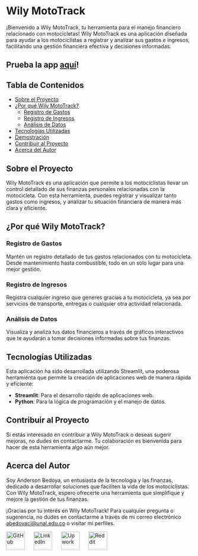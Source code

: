 # Wily MotoTrack

¡Bienvenido a Wily MotoTrack, tu herramienta para el manejo financiero relacionado con motocicletas! Wily MotoTrack es una aplicación diseñada para ayudar a los motociclistas a registrar y analizar sus gastos e ingresos, facilitando una gestión financiera efectiva y decisiones informadas.



## Prueba la app [aquí](https://wilymototrack.streamlit.app/)!

## Tabla de Contenidos

- [Sobre el Proyecto](#sobre-el-proyecto)
- [¿Por qué Wily MotoTrack?](#por-qué-wily-mototrack)
  - [Registro de Gastos](#registro-de-gastos)
  - [Registro de Ingresos](#registro-de-ingresos)
  - [Análisis de Datos](#análisis-de-datos)
- [Tecnologías Utilizadas](#tecnologías-utilizadas)
- [Demostración](#demostración)
- [Contribuir al Proyecto](#contribuir-al-proyecto)
- [Acerca del Autor](#acerca-del-autor)

## Sobre el Proyecto

Wily MotoTrack es una aplicación que permite a los motociclistas llevar un control detallado de sus finanzas personales relacionadas con la motocicleta. Con esta herramienta, puedes registrar y visualizar tanto gastos como ingresos, y analizar tu situación financiera de manera más clara y eficiente.

## ¿Por qué Wily MotoTrack?

### Registro de Gastos

Mantén un registro detallado de tus gastos relacionados con tu motocicleta. Desde mantenimiento hasta combustible, todo en un solo lugar para una mejor gestión.

### Registro de Ingresos

Registra cualquier ingreso que generes gracias a tu motocicleta, ya sea por servicios de transporte, entregas o cualquier otra actividad relacionada.

### Análisis de Datos

Visualiza y analiza tus datos financieros a través de gráficos interactivos que te ayudarán a tomar decisiones informadas sobre tus finanzas.

## Tecnologías Utilizadas

Esta aplicación ha sido desarrollada utilizando Streamlit, una poderosa herramienta que permite la creación de aplicaciones web de manera rápida y eficiente:

- **Streamlit**: Para el desarrollo rápido de aplicaciones web.
- **Python**: Para la lógica de programación y el manejo de datos.

## Contribuir al Proyecto

Si estás interesado en contribuir a Wily MotoTrack o deseas sugerir mejoras, no dudes en contactarme. Tu colaboración es bienvenida para hacer de esta herramienta algo aún mejor.

## Acerca del Autor

Soy Anderson Bedoya, un entusiasta de la tecnología y las finanzas, dedicado a desarrollar soluciones que faciliten la vida de los motociclistas. Con Wily MotoTrack, espero ofrecerte una herramienta que simplifique y mejore la gestión de tus finanzas.

¡Gracias por tu interés en Wily MotoTrack! Para cualquier pregunta o sugerencia, no dudes en contactarme a través de mi correo electrónico [abedoyaci@unal.edu.co](mailto:abedoyaci@unal.edu.co) o visitar mi perfiles.

<p>
  <a href="https://github.com/BluessyJazz"><img src="https://github.githubassets.com/images/modules/logos_page/GitHub-Mark.png" alt="GitHub" width="50" style="margin-right: 20px;"></a>
  <a href="https://www.linkedin.com/in/anderson-bedoya-ciro-9abb1724a"><img src="https://upload.wikimedia.org/wikipedia/commons/c/ca/LinkedIn_logo_initials.png" alt="LinkedIn" width="50" style="margin-right: 20px;"></a>
  <a href="https://www.upwork.com/freelancers/~017adf9fda4a06cf8a"><img src="https://w7.pngwing.com/pngs/257/806/png-transparent-upwork-freelancer-android-android-text-trademark-rectangle-thumbnail.png" alt="Upwork" width="50" style="margin-right: 20px;"></a>
  <a href="https://www.reddit.com/user/BluessyJazz/"><img src="https://w7.pngwing.com/pngs/647/198/png-transparent-reddit-hd-logo-thumbnail.png" alt="Reddit" width="50" style="margin-right: 20px;"></a>
</p>

